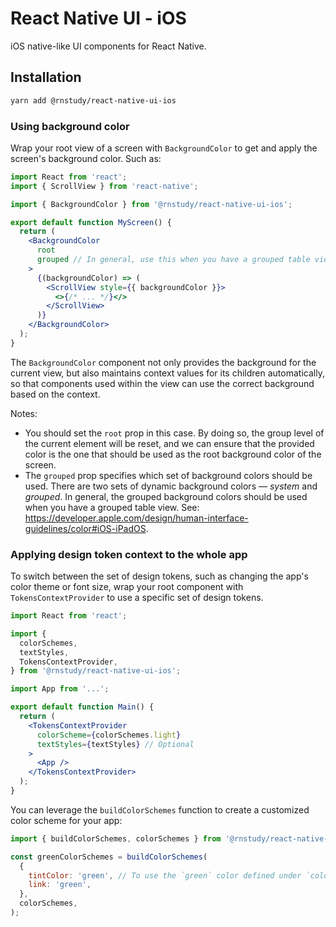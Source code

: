 # React Native UI - iOS

iOS native-like UI components for React Native.

## Installation

```bash
yarn add @rnstudy/react-native-ui-ios
```

### Using background color

Wrap your root view of a screen with `BackgroundColor` to get and apply the screen's background color. Such as:

```jsx
import React from 'react';
import { ScrollView } from 'react-native';

import { BackgroundColor } from '@rnstudy/react-native-ui-ios';

export default function MyScreen() {
  return (
    <BackgroundColor
      root
      grouped // In general, use this when you have a grouped table view. See: https://developer.apple.com/design/human-interface-guidelines/color#iOS-iPadOS.
    >
      {(backgroundColor) => (
        <ScrollView style={{ backgroundColor }}>
          <>{/* ... */}</>
        </ScrollView>
      )}
    </BackgroundColor>
  );
}
```

The `BackgroundColor` component not only provides the background for the current view, but also maintains context values for its children automatically, so that components used within the view can use the correct background based on the context.

Notes:

* You should set the `root` prop in this case. By doing so, the group level of the current element will be reset, and we can ensure that the provided color is the one that should be used as the root background color of the screen.
* The `grouped` prop specifies which set of background colors should be used. There are two sets of dynamic background colors — *system* and *grouped*. In general, the grouped background colors should be used when you have a grouped table view. See: https://developer.apple.com/design/human-interface-guidelines/color#iOS-iPadOS.

### Applying design token context to the whole app

To switch between the set of design tokens, such as changing the app's color theme or font size, wrap your root component with `TokensContextProvider` to use a specific set of design tokens.

```jsx
import React from 'react';

import {
  colorSchemes,
  textStyles,
  TokensContextProvider,
} from '@rnstudy/react-native-ui-ios';

import App from '...';

export default function Main() {
  return (
    <TokensContextProvider
      colorScheme={colorSchemes.light}
      textStyles={textStyles} // Optional
    >
      <App />
    </TokensContextProvider>
  );
}
```

You can leverage the `buildColorSchemes` function to create a customized color scheme for your app:

```js
import { buildColorSchemes, colorSchemes } from '@rnstudy/react-native-ui-ios';

const greenColorSchemes = buildColorSchemes(
  {
    tintColor: 'green', // To use the `green` color defined under `colors` in the base color schemes.
    link: 'green',
  },
  colorSchemes,
);
```
